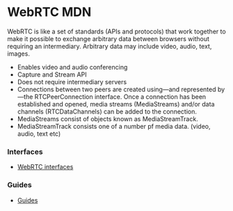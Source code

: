 # WebRTC MDN

WebRTC is like a set of standards (APIs and protocols) that work together to make it possible to exchange arbitrary data between browsers without requiring an intermediary. Arbitrary data may include video, audio, text, images.

+ Enables video and audio conferencing
+ Capture and Stream API
+ Does not require intermediary servers
+ Connections between two peers are created using—and represented by—the RTCPeerConnection interface. Once a connection has been established and opened, media streams (MediaStreams) and/or data channels (RTCDataChannels) can be added to the connection.
+ MediaStreams consist of objects known as MediaStreamTrack.
+ MediaStreamTrack consists one of a number pf media data. (video, audio, text etc)

### Interfaces
+ [WebRTC interfaces](https://developer.mozilla.org/en-US/docs/Web/API/WebRTC_API#WebRTC_interfaces)


### Guides
+ [Guides](https://developer.mozilla.org/en-US/docs/Web/API/WebRTC_API#Guides)